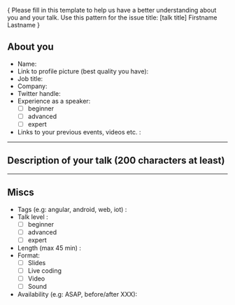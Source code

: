 { Please fill in this template to help us have a better understanding about you and your talk. Use this pattern for the issue title: [talk title] Firstname Lastname }


## About you

* Name:
* Link to profile picture (best quality you have):
* Job title:
* Company: 
* Twitter handle:
* Experience as a speaker:
    - [ ] beginner
    - [ ] advanced
    - [ ] expert
* Links to your previous events, videos etc. : 

---

## Description of your talk (200 characters at least)


---

## Miscs

* Tags (e.g: angular, android, web, iot) :
* Talk level :
    - [ ] beginner
    - [ ] advanced
    - [ ] expert
* Length (max 45 min) : 
* Format:
    - [ ] Slides
    - [ ] Live coding
    - [ ] Video
    - [ ] Sound
* Availability (e.g: ASAP, before/after XXX):
